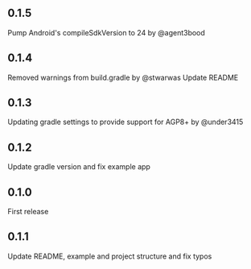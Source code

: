 ## 0.1.5
Pump Android's compileSdkVersion to 24 by @agent3bood

## 0.1.4
Removed warnings from build.gradle by @stwarwas
Update README

## 0.1.3
Updating gradle settings to provide support for AGP8+ by @under3415

## 0.1.2
Update gradle version and fix example app

## 0.1.0
First release

## 0.1.1
Update README, example and project structure and fix typos
